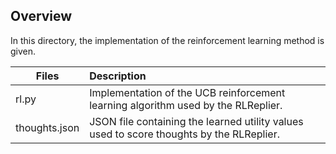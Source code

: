 ## Overview

In this directory, the implementation of the reinforcement learning method is given.

| Files            | Description   |
| ---------------- |:-------------|
| rl.py            | Implementation of the UCB reinforcement learning algorithm used by the RLReplier. |
| thoughts.json    | JSON file containing the learned utility values used to score thoughts by the RLReplier. |

